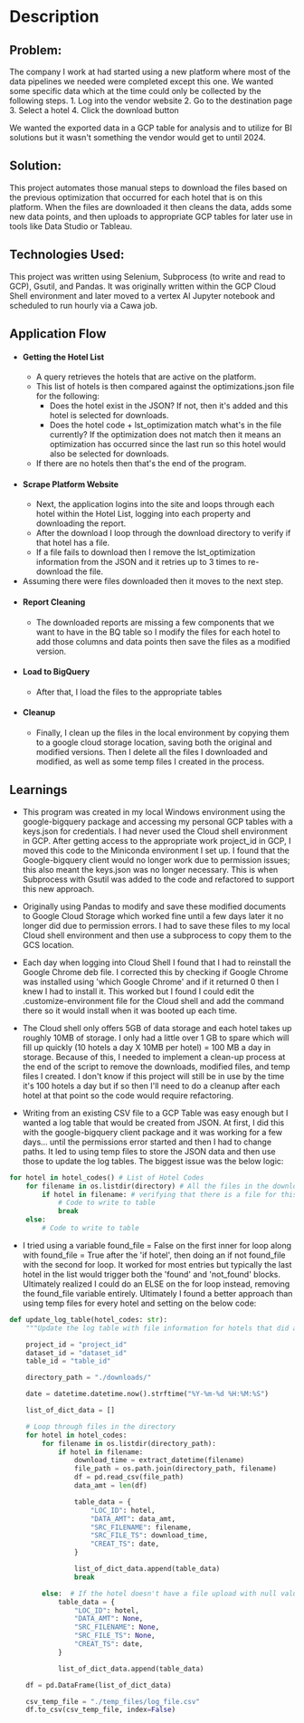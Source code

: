# Description
## Problem:
The company I work at had started using a new platform where most of the data pipelines we needed were completed except this one. We wanted some specific data which at the time could only be collected by the following steps.
	1. Log into the vendor website
 	2. Go to the destination page
  	3. Select a hotel
   	4. Click the download button 
    
We wanted the exported data in a GCP table for analysis and to utilize for BI solutions but it wasn't something the vendor would get to until 2024.

## Solution:
This project automates those manual steps to download the files based on the previous optimization that occurred for each hotel that is on this platform. When the files are downloaded it then cleans the data, adds some new data points, and then uploads to appropriate GCP tables for later use in tools like Data Studio or Tableau.

## Technologies Used:
This project was written using Selenium, Subprocess (to write and read to GCP), Gsutil, and Pandas. It was originally written within the GCP Cloud Shell environment and later moved to a vertex AI Jupyter notebook and scheduled to run hourly via a Cawa job.

## Application Flow
- #### Getting the Hotel List
	- A query retrieves the hotels that are active on the platform.
	- This list of hotels is then compared against the optimizations.json file for the following:
		- Does the hotel exist in the JSON? If not, then it's added and this hotel is selected for downloads.
		- Does the hotel code + lst_optimization match what's in the file currently? If the optimization does not match then it means an optimization has occurred since the last run so this hotel would also be selected for downloads. 
	- If there are no hotels then that's the end of the program.
- #### Scrape Platform Website
	- Next, the application logins into the site and loops through each hotel within the Hotel List, logging into each property and downloading the report.
	- After the download I loop through the download directory to verify if that hotel has a file.
	- If a file fails to download then I remove the lst_optimization information from the JSON and it retries up to 3 times to re-download the file.
 - Assuming there were files downloaded then it moves to the next step.
- #### Report Cleaning
	- The downloaded reports are missing a few components that we want to have in the BQ table so I modify the files for each hotel to add those columns and data points then save the files as a modified version.
- #### Load to BigQuery
	- After that, I load the files to the appropriate tables
- #### Cleanup
	- Finally, I clean up the files in the local environment by copying them to a google cloud storage location, saving both the original and modified versions. Then I delete all the files I downloaded and modified, as well as some temp files I created in the process.

## Learnings
- This program was created in my local Windows environment using the google-bigquery package and accessing my personal GCP tables with a keys.json for credentials. I had never used the Cloud shell environment in GCP. After getting access to the appropriate work project_id in GCP, I moved this code to the Miniconda environment I set up. I found that the Google-bigquery client would no longer work due to permission issues; this also meant the keys.json was no longer necessary. This is when Subprocess with Gsutil was added to the code and refactored to support this new approach.

- Originally using Pandas to modify and save these modified documents to Google Cloud Storage which worked fine until a few days later it no longer did due to permission errors. I had to save these files to my local Cloud shell environment and then use a subprocess to copy them to the GCS location.

- Each day when logging into Cloud Shell I found that I had to reinstall the Google Chrome deb file. I corrected this by checking if Google Chrome was installed using 'which Google Chrome' and if it returned 0 then I knew I had to install it. This worked but I found I could edit the .customize-environment file for the Cloud shell and add the command there so it would install when it was booted up each time.

- The Cloud shell only offers 5GB of data storage and each hotel takes up roughly 10MB of storage. I only had a little over 1 GB to spare which will fill up quickly (10 hotels a day X 10MB per hotel) = 100 MB a day in storage. Because of this, I needed to implement a clean-up process at the end of the script to remove the downloads, modified files, and temp files I created. I don't know if this project will still be in use by the time it's 100 hotels a day but if so then I'll need to do a cleanup after each hotel at that point so the code would require refactoring.

- Writing from an existing CSV file to a GCP Table was easy enough but I wanted a log table that would be created from JSON. At first, I did this with the google-bigquery client package and it was working for a few days… until the permissions error started and then I had to change paths. It led to using temp files to store the JSON data and then use those to update the log tables. The biggest issue was the below logic:
```Python
for hotel in hotel_codes() # List of Hotel Codes
	for filename in os.listdir(directory) # All the files in the downloads folder from the N2P Site
		if hotel in filename: # verifying that there is a file for this hotel
			# Code to write to table
			break
	else:
		# Code to write to table
```
- I tried using a variable found_file = False on the first inner for loop along with found_file = True after the 'if hotel', then doing an if not found_file with the second for loop. It worked for most entries but typically the last hotel in the list would trigger both the 'found' and 'not_found' blocks. Ultimately realized I could do an ELSE on the for loop instead, removing the found_file variable entirely. Ultimately I found a better approach than using temp files for every hotel and setting on the below code:
```Python
def update_log_table(hotel_codes: str):
    """Update the log table with file information for hotels that did and did not get downloaded."""

    project_id = "project_id"
    dataset_id = "dataset_id"
    table_id = "table_id"

    directory_path = "./downloads/"

    date = datetime.datetime.now().strftime("%Y-%m-%d %H:%M:%S")

    list_of_dict_data = []

    # Loop through files in the directory
    for hotel in hotel_codes:
        for filename in os.listdir(directory_path):
            if hotel in filename:
                download_time = extract_datetime(filename)
                file_path = os.path.join(directory_path, filename)
                df = pd.read_csv(file_path)
                data_amt = len(df)

                table_data = {
                    "LOC_ID": hotel,
                    "DATA_AMT": data_amt,
                    "SRC_FILENAME": filename,
                    "SRC_FILE_TS": download_time,
                    "CREAT_TS": date,
                }

                list_of_dict_data.append(table_data)
                break

        else:  # If the hotel doesn't have a file upload with null values for 3 fields.
            table_data = {
                "LOC_ID": hotel,
                "DATA_AMT": None,
                "SRC_FILENAME": None,
                "SRC_FILE_TS": None,
                "CREAT_TS": date,
            }

            list_of_dict_data.append(table_data)

    df = pd.DataFrame(list_of_dict_data)

    csv_temp_file = "./temp_files/log_file.csv"
    df.to_csv(csv_temp_file, index=False)
```

